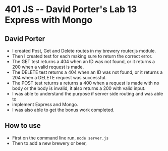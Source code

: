 401 JS --  David Porter's Lab 13 Express with Mongo
===

## David Porter
  * I created Post, Get and Delete routes in my brewery router.js module.
  * Then I created test for each making sure to return the correct error.
  * The GET test returns a 404 when an ID was not found, or it returns a 200 when a valid request is made.
  * The DELETE test returns a 404 when an ID was not found, or it returns a 204 when a DELETE request was successful.
  * The POST test returns a returns a 400 when a request is made with no body or the body is invalid, it also returns a 200 with valid input.
  * I was able to understand the purpose if server side routing and was able to
  * implement Express and Mongo.
  * I was also able to get the bonus work completed.

## How to use
  * First on the command line run, `node server.js`
  * Then to add a new brewery or beer, 
